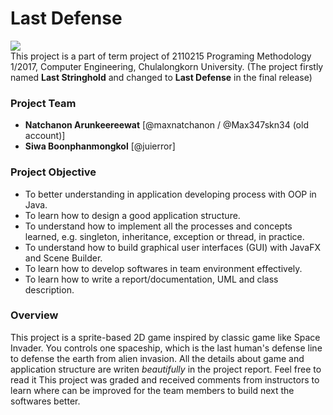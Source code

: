 # Last Defense
![](https://i.imgur.com/djsLeIm.png)  
This project is a part of term project of 2110215 Programing Methodology 1/2017, Computer Engineering, Chulalongkorn University.
(The project firstly named **Last Stringhold** and changed to **Last Defense** in the final release)  
### Project Team
- **Natchanon Arunkeereewat** 
[@maxnatchanon / @Max347skn34 (old account)]
- **Siwa Boonphanmongkol**
[@juierror]
### Project Objective
-  To better understanding in application developing process with OOP in Java.
- To learn how to design a good application structure.
- To understand how to implement all the processes and concepts learned, e.g. singleton, inheritance, exception or thread, in practice.
- To understand how to build graphical user interfaces (GUI) with JavaFX and Scene Builder.
- To learn how to develop softwares in team environment effectively.
- To learn how to write a report/documentation, UML and class description.
### Overview
This project is a sprite-based 2D game inspired by classic game like Space Invader.
You controls one spaceship, which is the last human's defense line to defense the earth from alien invasion.
All the details about game and application structure are writen *beautifully* in the project report. Feel free to read it
This project was graded and received comments from instructors to learn where can be improved for the team members to build next the softwares better.
